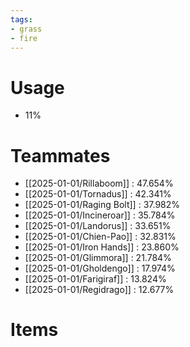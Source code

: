 ```yaml
---
tags:
- grass
- fire
---
```

# Usage
- 11%
# Teammates
- [[2025-01-01/Rillaboom]] : 47.654%
- [[2025-01-01/Tornadus]] : 42.341%
- [[2025-01-01/Raging Bolt]] : 37.982%
- [[2025-01-01/Incineroar]] : 35.784%
- [[2025-01-01/Landorus]] : 33.651%
- [[2025-01-01/Chien-Pao]] : 32.831%
- [[2025-01-01/Iron Hands]] : 23.860%
- [[2025-01-01/Glimmora]] : 21.784%
- [[2025-01-01/Gholdengo]] : 17.974%
- [[2025-01-01/Farigiraf]] : 13.824%
- [[2025-01-01/Regidrago]] : 12.677%
# Items